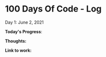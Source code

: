 # 100 Days Of Code - Log

Day 1: June 2, 2021

**Today's Progress**: 

**Thoughts:** 

**Link to work:** 


